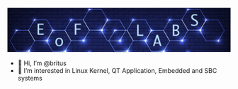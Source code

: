 ![Empire of Fun :(-o-):](https://github.com/britus/britus/blob/master/blue_banner_x.png)
- 👋 Hi, I’m @britus
- 👀 I’m interested in Linux Kernel, QT Application, Embedded and SBC systems

<!---
britus/britus is a ✨ special ✨ repository because its `README.md` (this file) appears on your GitHub profile.
You can click the Preview link to take a look at your changes.
--->
